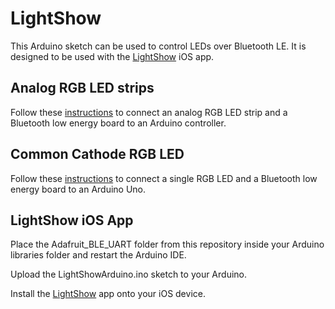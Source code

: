 LightShow
=========

This Arduino sketch can be used to control LEDs over Bluetooth LE.  It is designed to be used with the [LightShow](https://itunes.apple.com/us/app/light-show-control-your-arduinos/id955092313?mt=8) iOS app.


Analog RGB LED strips
-----------
Follow these [instructions](http://www.instructables.com/id/Control-a-LED-light-strips-color-via-an-Arduino-an/) to connect an analog RGB LED strip and a Bluetooth low energy board to an Arduino controller.


Common Cathode RGB LED
-----------
Follow these [instructions](http://www.instructables.com/id/Control-LED-light-color-via-an-Arduino-and-an-iPho/) to connect a single RGB LED and a Bluetooth low energy board to an Arduino Uno.


LightShow iOS App
-----------
Place the Adafruit_BLE_UART folder from this repository inside your Arduino libraries folder and restart the Arduino IDE.

Upload the LightShowArduino.ino sketch to your Arduino.

Install the [LightShow](https://itunes.apple.com/us/app/light-show-control-your-arduinos/id955092313?mt=8) app onto your iOS device.
